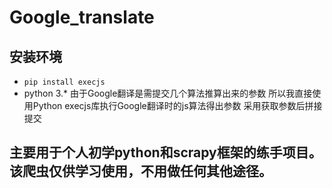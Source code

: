 
# Google_translate
## 安装环境
* ```pip install execjs```
* python 3.*
由于Google翻译是需提交几个算法推算出来的参数 所以我直接使用Python execjs库执行Google翻译时的js算法得出参数 
采用获取参数后拼接提交
## 主要用于个人初学python和scrapy框架的练手项目。该爬虫仅供学习使用，不用做任何其他途径。
